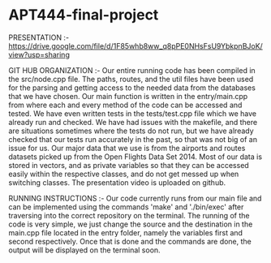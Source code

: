 # APT444-final-project

PRESENTATION :-
https://drive.google.com/file/d/1F85whb8ww_q8pPE0NHsFsU9YbkpnBJoK/view?usp=sharing

GIT HUB ORGANIZATION :- 
Our entire running code has been compiled in the src/node.cpp file. The paths, routes, and the util files have been used for the parsing and getting access to the needed data from the databases that we have chosen. Our main function is written in the entry/main.cpp from where each and every method of the code can be accessed and tested. We have even written tests in the tests/test.cpp file which we have already run and checked. We have had issues with the makefile, and there are situations sometimes where the tests do not run, but we have already checked that our tests run accurately in the past, so that was not big of an issue for us. 
Our major data that we use is from the airports and routes datasets picked up from the Open Flights Data Set 2014. Most of our data is stored in vectors, and as private variables so that they can be accessed easily within the respective classes, and do not get messed up when switching classes. The presentation video is uploaded on github. 

RUNNING INSTRUCTIONS :- 
Our code currently runs from our main file and can be implemented using the commands 'make' and './bin/exec' after traversing into the correct repository on the terminal. The running of the code is very simple, we just change the source and the destination in the main.cpp file located in the entry folder, namely the variables first and second respectively. Once that is done and the commands are done, the output will be displayed on the terminal soon. 
